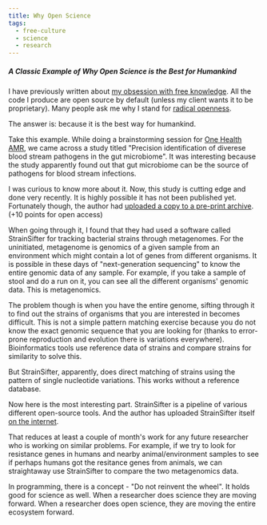 ```yaml
---
title: Why Open Science
tags:
  - free-culture
  - science
  - research
---
```


##### A Classic Example of Why Open Science is the Best for Humankind #####

I have previously written about [my obsession with free knowledge](https://blog.learnlearn.in/2017/08/free-knowledge.html). All the code I produce are open source by default (unless my client wants it to be proprietary). Many people ask me why I stand for [radical openness](http://www.unhcr.org/innovation/radical-openness/).

The answer is: because it is the best way for humankind.

Take this example. While doing a brainstorming session for [One Health AMR](https://onehealthamr.in/), we came across a study titled "Precision identification of diverese blood stream pathogens in the gut microbiome". It was interesting because the study apparently found out that gut microbiome can be the source of pathogens for blood stream infections.

I was curious to know more about it. Now, this study is cutting edge and done very recently. It is highly possible it has not been published yet. Fortunately though, the author had [uploaded a copy to a pre-print archive](https://www.biorxiv.org/content/biorxiv/early/2018/05/02/310441.full.pdf). (+10 points for open access)

When going through it, I found that they had used a software called StrainSifter for tracking bacterial strains through metagenomes. For the uninitiated, metagenome is genomics of a given sample from an environment which might contain a lot of genes from different organisms. It is possible in these days of "next-generation sequencing" to know the entire genomic data of any sample. For example, if you take a sample of stool and do a run on it, you can see all the different organisms' genomic data. This is metagenomics.

The problem though is when you have the entire genome, sifting through it to find out the strains of organisms that you are interested in becomes difficult. This is not a simple pattern matching exercise because you do not know the exact genomic sequence that you are looking for (thanks to error-prone reproduction and evolution there is variations everywhere). Bioinformatics tools use reference data of strains and compare strains for similarity to solve this.

But StrainSifter, apparently, does direct matching of strains using the pattern of single nucleotide variations. This works without a reference database.

Now here is the most interesting part. StrainSifter is a pipeline of various different open-source tools. And the author has uploaded StrainSifter itself [on the internet](https://github.com/tamburinif/StrainSifter).

That reduces at least a couple of month's work for any future researcher who is working on similar problems. For example, if we try to look for resistance genes in humans and nearby animal/environment samples to see if perhaps humans got the resitance genes from animals, we can straightaway use StrainSifter to compare the two metagenomics data.

In programming, there is a concept - "Do not reinvent the wheel". It holds good for science as well. When a researcher does science they are moving forward. When a researcher does open science, they are moving the entire ecosystem forward.